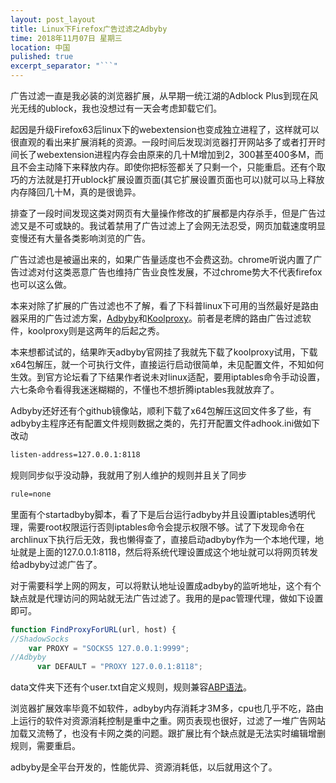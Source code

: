 ```yaml
---
layout: post_layout
title: Linux下Firefox广告过滤之Adbyby
time: 2018年11月07日 星期三
location: 中国
pulished: true
excerpt_separator: "```"
---
```




广告过滤一直是我必装的浏览器扩展，从早期一统江湖的Adblock Plus到现在风光无线的ublock，我也没想过有一天会考虑卸载它们。

起因是升级Firefox63后linux下的webextension也变成独立进程了，这样就可以很直观的看出来扩展消耗的资源。一段时间后发现浏览器打开网站多了或者打开时间长了webextension进程内存会由原来的几十M增加到2，300甚至400多M，而且不会主动降下来释放内存。即使你把标签都关了只剩一个，只能重启。还有个取巧的方法就是打开ublock扩展设置页面(其它扩展设置页面也可以)就可以马上释放内存降回几十M，真的是很诡异。

排查了一段时间发现这类对网页有大量操作修改的扩展都是内存杀手，但是广告过滤又是不可或缺的。我试着禁用了广告过滤上了会网无法忍受，网页加载速度明显变慢还有大量各类影响浏览的广告。

广告过滤也是被逼出来的，如果广告量适度也不会费这劲。chrome听说内置了广告过滤对付这类恶意广告也维持广告业良性发展，不过chrome势大不代表firefox也可以这么做。

本来对除了扩展的广告过滤也不了解，看了下科普linux下可用的当然最好是路由器采用的广告过滤方案，[Adbyby](http://www.adbyby.com/index.htm)和[Koolproxy](https://koolproxy.io/)。前者是老牌的路由广告过滤软件，koolproxy则是这两年的后起之秀。

本来想都试试的，结果昨天adbyby官网挂了我就先下载了koolproxy试用，下载x64包解压，就一个可执行文件，直接运行启动很简单，未见配置文件，不知如何生效。到官方论坛看了下结果作者说未对linux适配，要用iptables命令手动设置，六七条命令看得我迷迷糊糊的，不懂也不想折腾iptables我就放弃了。

Adbyby还好还有个github镜像站，顺利下载了x64包解压这回文件多了些，有adbyby主程序还有配置文件规则数据之类的，先打开配置文件adhook.ini做如下改动

```xml
listen-address=127.0.0.1:8118
```

规则同步似乎没动静，我就用了别人维护的规则并且关了同步

```xml
rule=none
```

里面有个startadbyby脚本，看了下是后台运行adbyby并且设置iptables透明代理，需要root权限运行否则iptables命令会提示权限不够。试了下发现命令在archlinux下执行后无效，我也懒得查了，直接启动adbyby作为一个本地代理，地址就是上面的127.0.0.1:8118，然后将系统代理设置成这个地址就可以将网页转发给adbyby过滤广告了。

对于需要科学上网的网友，可以将默认地址设置成adbyby的监听地址，这个有个缺点就是代理访问的网站就无法广告过滤了。我用的是pac管理代理，做如下设置即可。

```javascript
function FindProxyForURL(url, host) {
//ShadowSocks
    var PROXY = "SOCKS5 127.0.0.1:9999";
//Adbyby
      var DEFAULT = "PROXY 127.0.0.1:8118";

```

data文件夹下还有个user.txt自定义规则，规则兼容[ABP语法](https://adblockplus.org/zh_CN/filters)。

浏览器扩展效率毕竟不如软件，adbyby内存消耗才3M多，cpu也几乎不吃，路由上运行的软件对资源消耗控制是重中之重。网页表现也很好，过滤了一堆广告网站加载又流畅了，也没有卡网之类的问题。跟扩展比有个缺点就是无法实时编辑增删规则，需要重启。

adbyby是全平台开发的，性能优异、资源消耗低，以后就用这个了。
